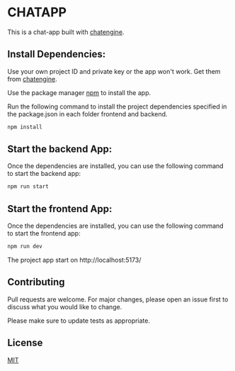 # CHATAPP

This is a chat-app built with [chatengine](https://chatengine.io/).

## Install Dependencies:

Use your own project ID and private key or the app won't work. Get them from [chatengine](https://chatengine.io/).

Use the package manager [npm](https://www.npmjs.com/) to install the app.

Run the following command to install the project dependencies specified in the package.json  in each folder frontend and backend.

```bash
npm install
```

## Start the backend App:

Once the dependencies are installed, you can use the following command to start the backend app:
```bash
npm run start
```

## Start the frontend App:

Once the dependencies are installed, you can use the following command to start the frontend app:
```bash
npm run dev
```
The project app start on http://localhost:5173/
## Contributing

Pull requests are welcome. For major changes, please open an issue first
to discuss what you would like to change.

Please make sure to update tests as appropriate.

## License

[MIT](https://choosealicense.com/licenses/mit/)
